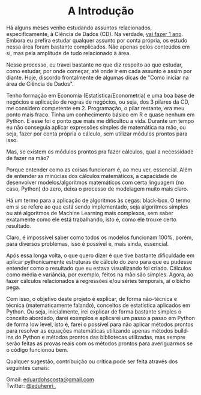 <center> <h1> <b> A Introdução </b> </h1> </center>

Há alguns meses venho estudando assuntos relacionados, especificamente, à Ciência de Dados (CD). Na verdade, [vai fazer 1 ano](https://medium.com/henrique-edu/primeiros-passos-de-um-economista-em-data-science-8440c0a5a2b0). Embora eu prefira estudar qualquer assunto por conta própria, os estudo nessa área foram bastante complicados. Não apenas pelos conteúdos em si, mas pela amplitude de tudo relacionado à área.

Nesse processo, eu travei bastante no que diz respeito ao que estudar, como estudar, por onde começar, até onde ir em cada assunto e assim por diante. Hoje, discordo frontalmente de algumas dicas de "Como iniciar na área de Ciência de Dados".

Tenho formação em Economia (Estatística/Econometria) e uma boa base de negócios e aplicação de regras de negócios, ou seja, dos 3 pilares da CD, me considero competente em 2. Programação, o pilar restante, era meu ponto mais fraco. Tinha um conhecimento básico em R e quase nenhum em Python. E esse foi o ponto que mais me dificultou a vida. Durante um tempo eu não conseguia aplicar expressões simples de matemática na mão, ou seja, fazer por conta própria o cálculo, sem utilizar módulos prontos para isso.

Mas, se existem os módulos prontos pra fazer cálculos, qual a necessidade de fazer na mão?

Porque entender como as coisas funcionam é, ao meu ver, essencial. Além de entender as minúcias dos cálculos matemáticos, a capacidade de desenvolver modelos/algoritmos matemáticos com certa linguagem (no caso, Python) do zero, deixa o processo de modelagem muito mais claro.

Há um termo para a aplicação de algoritmos às cegas: black-box. O termo em si se refere ao que está sendo implementado, seja algoritmos simples ou até algoritmos de Machine Learning mais complexos, sem saber exatamente como ele está trabalhando, isto é, como ele trouxe certo resultado.

Claro, é impossível saber como todos os modelos funcionam 100%, porém, para diversos problemas, isso é possível e, mais ainda, essencial.

Após essa longa volta, o que quero dizer é que tive bastante dificuldade em aplicar pythonicamente estruturas de cálculo do zero para que eu pudesse entender como o resultado que eu estava visualizando foi criado. Cálculos como média e variância, por exemplo, feitos na mão são simples. Agora, ao fazer cálculos relacionados à regressões e/ou séries temporais, aí o bicho pega.

Com isso, o objetivo deste projeto é explicar, de forma não-técnica e técnica (matematicamente falando), conceitos de estatística aplicados em Python. Ou seja, inicialmente, irei explicar de forma bastante simples o conceito abordado, darei exemplos e aplicarei um passo a passo em Python de forma low level, isto é, farei o possível para não aplicar métodos prontos para resolver as equações matemáticas utilizando apenas métodos build-ins do Python e métodos prontos das bibliotecas utilizadas, mas sempre serão feitas as provas reais com os métodos prontos para averiguarmos se o código funcionou bem.

Qualquer sugestão, contribuição ou crítica pode ser feita através dos seguintes canais:

Gmail: eduardohscosta@gmail.com </br>
Twitter: [@eduhenri_](https://twitter.com/eduhenri_)
